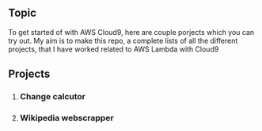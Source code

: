 ## Topic

To get started of with AWS Cloud9, here are couple porjects which you can try out.
My aim is to make this repo, a complete lists of all the different projects, that I have worked
related to AWS Lambda with Cloud9

## Projects
1. ### Change calcutor
1. ### Wikipedia webscrapper

